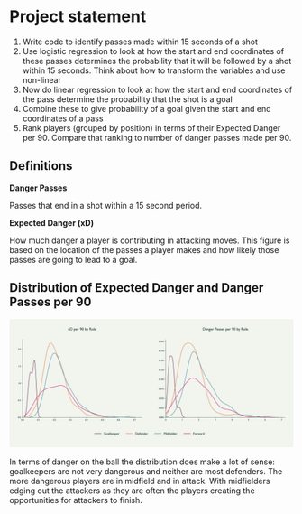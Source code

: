 # Project statement

1. Write code to identify passes made within 15 seconds of a shot
2. Use logistic regression to look at how the start and end coordinates of these passes determines the probability that it will be followed by a shot within 15 seconds. Think about how to transform the variables and use non-linear
3. Now do linear regression to look at how the start and end coordinates of the pass determine the probability that the shot is a goal
4. Combine these to give probability of a goal given the start and end coordinates of a pass
5. Rank players (grouped by position) in terms of their Expected Danger per 90. Compare that ranking to number of danger passes made per 90.

## Definitions
**Danger Passes**

Passes that end in a shot within a 15 second period.


**Expected Danger (xD)**

How much danger a player is contributing in attacking moves. This figure is based on the location of the passes a player makes and how likely those passes are going to lead to a goal.



## Distribution of Expected Danger and Danger Passes per 90


![Distribution of xD and Danger Passes per 90](./distribution_of_metrics_by_role.png)

In terms of danger on the ball the distribution does make a lot of sense: goalkeepers are not very dangerous and neither are most defenders. The more dangerous players are in midfield and in attack. With midfielders edging out the attackers as they are often the players creating the opportunities for attackers to finish.